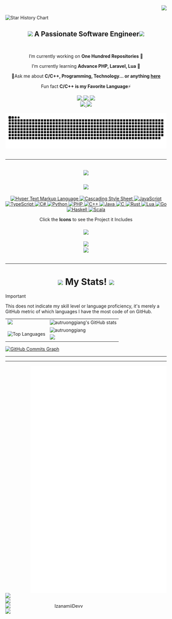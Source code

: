 <p align="right">
      <img align="center" src="https://komarev.com/ghpvc/?username=izanamiiDevv&style=flat-square&base=500" />
</p>

<source
  media="(prefers-color-scheme: dark)"
  srcset="https://readme-typing-svg.demolab.com?font=&weight=600&size=40&pause=1000&color=FFFFFF&center=true&vCenter=true&random=false&width=435&height=60&lines=I+LOVE+CODING"
/>
<source
  media="(prefers-color-scheme: light)"
  srcset="https://readme-typing-svg.demolab.com?font=&weight=600&size=40&pause=1000&color=000000&center=true&vCenter=true&random=false&width=435&height=60&lines=I+LOVE+CODING"
/>
<img
  alt="Star History Chart"
  src="https://readme-typing-svg.demolab.com?font=&weight=600&size=40&pause=1000&color=FFFFFF&center=true&vCenter=true&random=false&width=435&height=60&lines=I+LOVE+CODING"
/>

<h2 align="center">
<img src="https://emojis.slackmojis.com/emojis/images/1588315024/8823/hyperkitty.gif?1588315024" width="30" /> A Passionate Software Engineer<img src="https://emojis.slackmojis.com/emojis/images/1621024394/39092/cat-roll.gif?1621024394" width="28" />
</h2>


<br/>


<div align="center">

  I’m currently working on **One Hundred Repositories** 🔭
  
  I’m currently learning **Advance PHP, Laravel, Lua** 🌱

 💬Ask me about **C/C++, Programming, Technology... or anything [here](https://www.facebook.com/izanamiii1)**

 

  Fun fact **C/C++ is my Favorite Language**⚡

 </div>
 
<div align="center"> 
  <a href="mailto:rafaeloli596@gmail.com">
    <img src="https://img.shields.io/badge/Gmail-333333?style=for-the-badge&logo=gmail&logoColor=red" />
  </a>
  <a href="https://www.facebook.com/izanamiii1">
    <img src="https://img.shields.io/badge/Facebook-1877F2?style=for-the-badge&logo=facebook&logoColor=white" target="_blank" />
  </a>
  <a href="https://www.instagram.com/izanamii.cpp/">
    <img src="https://img.shields.io/badge/Instagram-E4405F?style=for-the-badge&logo=instagram&logoColor=white" target="_blank" />
  </a>
  <br/>
  <a href="">
    <img src="https://img.shields.io/badge/Codewars-B1361E?style=for-the-badge&logo=Codewars&logoColor=white" target="_blank" />
  </a>
  <a href="">
    <img src="https://img.shields.io/badge/GitHub-100000?style=for-the-badge&logo=github&logoColor=white" target="_blank" />
  </a>
</div>
<br/>
 <div align="center">
  <img alt="snake eating my contributions" src="https://raw.githubusercontent.com/salesp07/salesp07/output/github-contribution-grid-snake.svg" />
</div>

<br/>
<hr/>
 
<h2 align="center">
  <img
    src="https://readme-typing-svg.demolab.com?font=Fira+Code&pause=1000&color=C5C5C5&background=FF000000&center=true&vCenter=true&random=false&width=450&height=100&repeat=false&lines=My+Technologies."
  />
</h2>

<div align="center">
   <h3>
    <img
      src="https://readme-typing-svg.demolab.com?font=Fira+Code&pause=1000&color=C5C5C5&background=FF000000&center=true&vCenter=true&random=false&width=200&height=50&repeat=false&lines=Languages"
    />
   </h3>
   <a href="https://github.com/stars/IzanamiiDevv/lists/html">
    <img title="Hyper Text Markup Language" src="https://skillicons.dev/icons?i=html"/>
   </a>
   <a href="https://github.com/stars/IzanamiiDevv/lists/css">
    <img title="Cascading Style Sheet" src="https://skillicons.dev/icons?i=css"/>
   </a>
   <a href="https://github.com/stars/IzanamiiDevv/lists/javascript-typescript">
    <img title="JavaScript" src="https://skillicons.dev/icons?i=javascript"/>
   </a>
   <a href="https://github.com/stars/IzanamiiDevv/lists/javascript-typescript">
    <img title="TypeScript" src="https://skillicons.dev/icons?i=typescript"/>
   </a>
   <a href="https://github.com/stars/IzanamiiDevv/lists/c">
    <img title="C#" src="https://skillicons.dev/icons?i=cs"/>
   </a>
   <a href="https://github.com/stars/IzanamiiDevv/lists/python">
    <img title="Python" src="https://skillicons.dev/icons?i=python"/>
   </a>
   <a href="https://github.com/stars/IzanamiiDevv/lists/php">
    <img title="PHP" src="https://skillicons.dev/icons?i=php"/>
   </a>
   <a href="https://github.com/stars/IzanamiiDevv/lists/c-c">
    <img title="C++" src="https://skillicons.dev/icons?i=cpp"/>
   </a>
   <a href="https://github.com/stars/IzanamiiDevv/lists/java">
    <img title="Java" src="https://skillicons.dev/icons?i=java"/>
   </a>
   <a href="https://github.com/stars/IzanamiiDevv/lists/c-c">
    <img title="C" src="https://skillicons.dev/icons?i=c"/>
   </a>
   <a href="https://github.com/stars/IzanamiiDevv/lists/rust">
    <img title="Rust" src="https://skillicons.dev/icons?i=rust"/>
   </a>
   <a href="https://github.com/stars/IzanamiiDevv/lists/lua">
    <img title="Lua" src="https://skillicons.dev/icons?i=lua"/>
   </a>
   <a href="https://github.com/stars/IzanamiiDevv/lists/go">
    <img title="Go" src="https://skillicons.dev/icons?i=go"/>
   </a>
   <a href="https://github.com/stars/IzanamiiDevv/lists/haskell">
    <img title="Haskell" src="https://skillicons.dev/icons?i=haskell"/>
   </a>
   <a href="https://github.com/stars/IzanamiiDevv/lists/scala">
    <img title="Scala" src="https://skillicons.dev/icons?i=scala"/>
   </a>
   <br>
   <p> Click the <b>Icons</b> to see the Project it Includes </p>

   <h3>
    <img
      src="https://readme-typing-svg.demolab.com?font=Fira+Code&pause=1000&color=C5C5C5&background=FF000000&center=true&vCenter=true&random=false&width=200&height=50&repeat=false&lines=Frameworks"
    />
   </h3>
   <img src="https://skillicons.dev/icons?i=nodejs,express,react,vite,dotnet,mysql,wasm,npm,mongodb,regex,tauri" /><br>
   <img src="https://skillicons.dev/icons?i=github,vercel,git,vscode,stackoverflow,unity,discord,aws,idea" />
</div>

<br/>
<hr/>

 
<h1 align="center"><img src="https://emojis.slackmojis.com/emojis/images/1680554188/65018/cat-roomba-exceptionally-fast.gif?1680554188" width="30"/> My Stats! <img src="https://emojis.slackmojis.com/emojis/images/1706292391/88200/catballq.gif?1706292391" width="30"/></h1>

> [!IMPORTANT]
> This does not indicate my skill level or language proficiency, it's merely a GitHub metric of which languages I have the most code of on GitHub.

<table>
    <tr>
        <td>
        <img src="https://github-readme-streak-stats.herokuapp.com/?user=izanamiiDevv&stroke=ffffff&background=1c1917&ring=0891b2&fire=0891b2&currStreakNum=ffffff&currStreakLabel=0891b2&sideNums=ffffff&sideLabels=ffffff&dates=ffffff&hide_border=true" />
        </td>
        <td> 
        <img src="https://github-readme-stats.vercel.app/api?username=izanamiiDevv&show_icons=true&hide=&count_private=true&title_color=0891b2&text_color=ffffff&icon_color=0891b2&bg_color=1c1917&hide_border=true&show_icons=true" alt="autruonggiang's GitHub stats" /> 
        </td>
    </tr>
    <tr>
        <td rowspan="2">
        <img src="https://github-readme-stats.vercel.app/api/top-langs/?username=izanamiiDevv&langs_count=10&title_color=0891b2&text_color=ffffff&icon_color=0891b2&bg_color=1c1917&hide_border=true&locale=en&custom_title=Top%20%Languages" alt="Top Languages" /> 
        </td>
        <td>
        <img src="https://github-profile-trophy.vercel.app/?username=izanamiiDevv&theme=onestar&row=3&column=4" alt="autruonggiang" /> 
        </td>
    </tr>
    <tr>
        <td>
        <img src="https://github.r2v.ch/codewars?user=izanamiii&name=true&top_languages=true&stroke=%23b362ff&theme=purple_dark">
        </td>
    </tr>
</table>
  
<a href="http://www.github.com/autruonggiang"> 
   <img src="https://github-readme-activity-graph.vercel.app/graph?username=izanamiiDevv&bg_color=1c1917&color=ffffff&line=0891b2&point=ffffff&area_color=1c1917&area=true&hide_border=true&custom_title=GitHub%20Commits%20Graph" alt="GitHub Commits Graph" /> 
</a>

<br>
<hr>

---

<p align="center">
  <a href="https://github.com/lowlighter/metrics">
    <img width="425" align="right" src="github-metrics.svg" />
  </a>
  <img
    width="380"
    align="left"
    src="https://github-readme-stats.vercel.app/api?username=izanamiiDevv&show_icons=true&theme=calm"
  />
  <br />
  <img 
  width="380"
  align="left"
  src="https://github.r2v.ch/codewars?user=izanamiii&name=true&top_languages=true&stroke=%23b362ff&theme=purple_dark">
  <br />
  <img 
  width="380"
  align="left"
  src="https://github-profile-trophy.vercel.app/?username=izanamiiDevv&theme=onestar&row=3&column=4" alt="IzanamiiDevv" /> 
  <br />
  <img
    width="380"
    align="left"
    src="https://readme-typing-svg.demolab.com?font=Fira+Code&pause=1000&color=C5C5C5&background=FF000000&center=true&vCenter=true&random=false&width=380&height=100&repeat=false&lines=Software+Engineer."
  />
  </a>
</p>